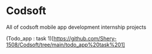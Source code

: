 # Codsoft
All of codsoft mobile app development internship projects 

(Todo_app : task 1)[https://github.com/Shery-1508/Codsoft/tree/main/todo_app%20task%201] 
